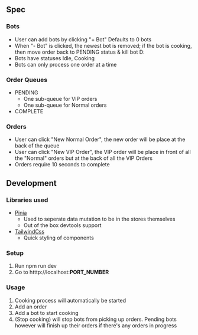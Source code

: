 ## Spec

### Bots

- User can add bots by clicking "+ Bot" Defaults to 0 bots
- When "- Bot" is clicked, the newest bot is removed; if the bot is cooking, then move order back to PENDING status & kill bot D:
- Bots have statuses Idle, Cooking
- Bots can only process one order at a time

### Order Queues

- PENDING
  - One sub-queue for VIP orders
  - One sub-queue for Normal orders
- COMPLETE

### Orders

- User can click "New Normal Order", the new order will be place at the back of the queue
- User can click "New VIP Order", the VIP order will be place in front of all the "Normal" orders but at the back of all the VIP Orders
- Orders require 10 seconds to complete

## Development

### Libraries used

- [Pinia](https://pinia.vuejs.org/)
  - Used to seperate data mutation to be in the stores themselves
  - Out of the box devtools support
- [TailwindCss](https://tailwindcss.com/)
  - Quick styling of components

### Setup

1. Run npm run dev
2. Go to htttp://localhost:**PORT_NUMBER**

### Usage

1. Cooking process will automatically be started
2. Add an order
3. Add a bot to start cooking
4. (Stop cooking) will stop bots from picking up orders. Pending bots however will finish up their orders if there's any orders in progress
